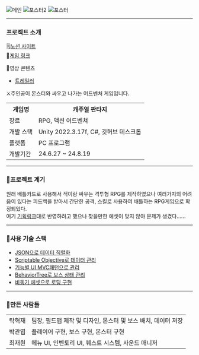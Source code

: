 ![메인](https://github.com/user-attachments/assets/d9592200-3726-4f4b-a7ac-eaca0938fae8)
![포스터2](https://github.com/user-attachments/assets/63055080-3dcb-4930-aaf3-fa7ecf31069a)
![포스터](https://github.com/user-attachments/assets/3db55681-cc4d-45b4-a917-4709fd6a8733)



<hr/>
<h3>프로젝트 소개</h3>
<p>
  🗒️<a href="https://teamsparta.notion.site/4-3cf412a3ba174750a6969ef06577b8ce">노션 사이트</a><br>
  🔗<a href="https://hyeokjaes-games.itch.io/casual-fantasy">게임 링크</a>
</p>
🎥영상 콘텐츠
<ul>
  <li><a href="https://youtu.be/IqrSVLuYSSY">트레일러</a></li>
</ul>
⚔️주인공이 몬스터와 싸우고 나가는 어드벤처 게임입니다.

<table>
  <tr>
    <th>게임명</th> <th>캐주얼 판타지</th>
  </tr>
  <tr>
    <td>장르</td> <td>RPG, 액션 어드벤쳐</td>
  </tr>
  <tr>
    <td>개발 스택</td> <td>Unity 2022.3.17f, C#, 깃허브 데스크톱</td>
  </tr>
  <tr>
    <td>플랫폼</td> <td>PC 프로그램</td>
  </tr>
  <tr>
    <td>개발기간</td> <td>24.6.27 ~ 24.8.19</td>
  </tr>
</table>

<hr />
<h3>🎯프로젝트 계기</h3>
원래 배틀카드로 사용해서 적이랑 싸우는 격투형 RPG를 제작하였으나 여러가지의 어려움이 있다는 피드백을 받아서 간단한 공격, 스킬로 사용하여 배틀하는 RPG게임으로 확정되었다.<br>
여기 <a href="https://www.notion.so/RPG-3fe152b06d6948bcb9052581e3671ebb">기획링크</a>대로 반영하려고 했으나 찾을만한 에셋이 맞지 않아 문제가 생겼다......

<hr />
<h3>📙사용 기술 스택</h3>
<p>
  <ul>
    <li><a href="https://github.com/RCO8/CasualFantasyPublic/blob/main/MD_Files/Save.md">JSON으로 데이터 직렬화</a></li>
    <li><a href="https://github.com/RCO8/CasualFantasyPublic/blob/main/MD_Files/ScriptableObjective.md">Scriptable Objective로 데이터 관리</a></li>
    <li><a href="https://github.com/RCO8/CasualFantasyPublic/blob/main/MD_Files/UIMVC.md">기능별 UI MVC패턴으로 관리</a></li>
    <li><a href="https://github.com/RCO8/CasualFantasyPublic/blob/main/MD_Files/BehaviorTree.md">BehaviorTree로 보스 상태 관리</a></li>
    <li><a href="https://github.com/RCO8/CasualFantasyPublic/blob/main/MD_Files/AsyncAsset.md">비동기 에셋으로 로딩 구현</a></li>
  </ul>
</p>

<hr />
<h3>👤만든 사람들</h3>
<table>
  <tr>
    <td>탁혁재</td>
    <td>팀장, 필드맵 제작 및 디자인, 몬스터 및 보스 배치, 데이터 저장</td>
  </tr>
  <tr>
    <td>박관엽</td>
    <td>플레이어 구현, 보스 구현, 몬스터 구현</td>
  </tr>
  <tr>
    <td>최재원</td>
    <td>메뉴 UI, 인벤토리 UI, 퀘스트 시스템, 사운드 매니저</td>
  </tr>
</table>
